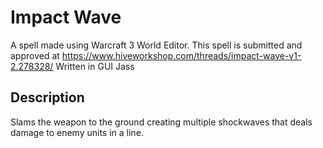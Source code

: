 # Impact Wave
A spell made using Warcraft 3 World Editor. This spell is submitted and approved at https://www.hiveworkshop.com/threads/impact-wave-v1-2.278328/ Written in GUI Jass

## Description
Slams the weapon to the ground creating multiple shockwaves that deals damage to enemy units in a line.

